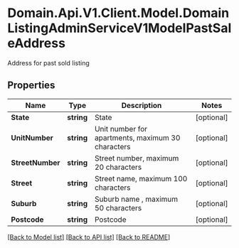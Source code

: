 # Domain.Api.V1.Client.Model.DomainListingAdminServiceV1ModelPastSaleAddress
Address for past sold listing
## Properties

Name | Type | Description | Notes
------------ | ------------- | ------------- | -------------
**State** | **string** | State | [optional] 
**UnitNumber** | **string** | Unit number for apartments, maximum 30 characters | [optional] 
**StreetNumber** | **string** | Street number, maximum 20 characters | [optional] 
**Street** | **string** | Street name, maximum 100 characters | [optional] 
**Suburb** | **string** | Suburb name , maximum 50 characters | [optional] 
**Postcode** | **string** | Postcode | [optional] 

[[Back to Model list]](../README.md#documentation-for-models) [[Back to API list]](../README.md#documentation-for-api-endpoints) [[Back to README]](../README.md)

